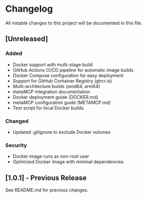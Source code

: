 # Changelog

All notable changes to this project will be documented in this file.

## [Unreleased]

### Added
- Docker support with multi-stage build
- GitHub Actions CI/CD pipeline for automatic image builds
- Docker Compose configuration for easy deployment
- Support for GitHub Container Registry (ghcr.io)
- Multi-architecture builds (amd64, arm64)
- metaMCP integration documentation
- Docker deployment guide (DOCKER.md)
- metaMCP configuration guide (METAMCP.md)
- Test script for local Docker builds

### Changed
- Updated .gitignore to exclude Docker volumes

### Security
- Docker image runs as non-root user
- Optimized Docker image with minimal dependencies

## [1.0.1] - Previous Release

See README.md for previous changes.
